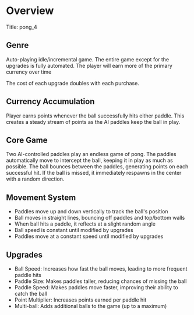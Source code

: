 # Overview
Title: pong_4

## Genre
Auto-playing idle/incremental game. The entire game except for the upgrades is fully automated. The player will earn more of the primary currency over time

The cost of each upgrade doubles with each purchase.

## Currency Accumulation
Player earns points whenever the ball successfully hits either paddle. This creates a steady stream of points as the AI paddles keep the ball in play.

## Core Game
Two AI-controlled paddles play an endless game of pong. The paddles automatically move to intercept the ball, keeping it in play as much as possible. The ball bounces between the paddles, generating points on each successful hit. If the ball is missed, it immediately respawns in the center with a random direction.

## Movement System
- Paddles move up and down vertically to track the ball's position
- Ball moves in straight lines, bouncing off paddles and top/bottom walls
- When ball hits a paddle, it reflects at a slight random angle
- Ball speed is constant until modified by upgrades
- Paddles move at a constant speed until modified by upgrades

## Upgrades
- Ball Speed: Increases how fast the ball moves, leading to more frequent paddle hits
- Paddle Size: Makes paddles taller, reducing chances of missing the ball
- Paddle Speed: Makes paddles move faster, improving their ability to catch the ball
- Point Multiplier: Increases points earned per paddle hit
- Multi-ball: Adds additional balls to the game (up to a maximum)
